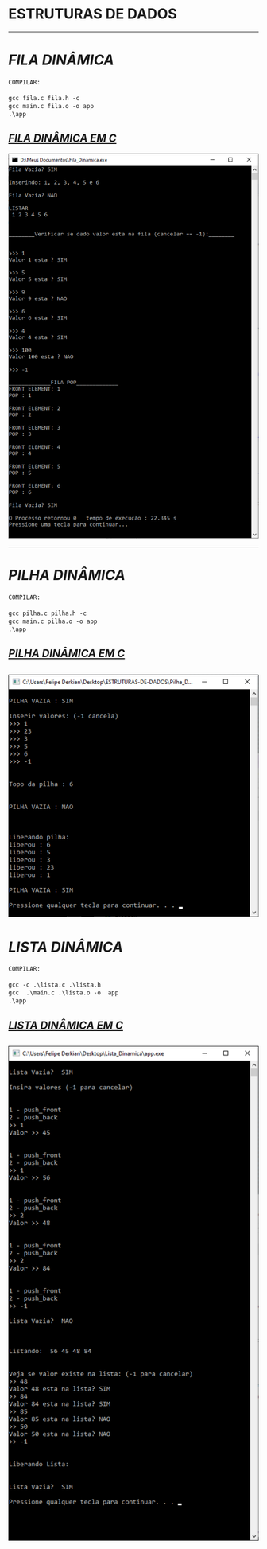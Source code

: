 # ESTRUTURAS DE DADOS

---
# _FILA DINÂMICA_
```
COMPILAR: 

gcc fila.c fila.h -c
gcc main.c fila.o -o app 
.\app
```
## [_*FILA DINÂMICA EM C*_](https://github.com/felipekian/ESTRUTURAS-DE-DADOS/tree/master/Fila_Dinamica)

![](https://github.com/felipekian/ESTRUTURAS-DE-DADOS/blob/master/Fila_Dinamica/Imagem/Fila.png)

---

# _PILHA DINÂMICA_
```
COMPILAR:

gcc pilha.c pilha.h -c
gcc main.c pilha.o -o app 
.\app
```
## [_*PILHA DINÂMICA EM C*_](https://github.com/felipekian/ESTRUTURAS-DE-DADOS/tree/master/Pilha_Dinamica)

![](https://github.com/felipekian/ESTRUTURAS-DE-DADOS/blob/master/Pilha_Dinamica/Imagem/Pilha.png)
---

# _LISTA DINÂMICA_
```
COMPILAR:

gcc -c .\lista.c .\lista.h
gcc  .\main.c .\lista.o -o  app
.\app
```
## [_*LISTA DINÂMICA EM C*_](https://github.com/felipekian/ESTRUTURAS-DE-DADOS/tree/master/Lista_Dinamica)

![](https://github.com/felipekian/ESTRUTURAS-DE-DADOS/blob/master/Lista_Dinamica/Imagem/lista.png)
---
